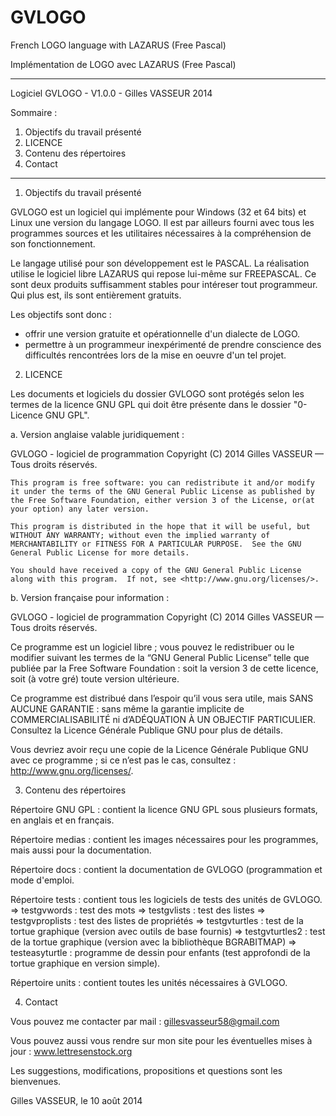 ﻿GVLOGO
======

French LOGO language with LAZARUS (Free Pascal)

Implémentation de LOGO avec LAZARUS (Free Pascal)


************************************************

Logiciel GVLOGO - V1.0.0 - Gilles VASSEUR 2014

Sommaire :

1. Objectifs du travail présenté
2. LICENCE
3. Contenu des répertoires
4. Contact

************************************************

1. Objectifs du travail présenté

GVLOGO est un logiciel qui implémente pour Windows (32 et 64 bits) et Linux une version du langage LOGO. Il est par ailleurs fourni avec tous les programmes sources et les utilitaires nécessaires à la compréhension de son fonctionnement.

Le langage utilisé pour son développement est le PASCAL. La réalisation utilise le logiciel libre LAZARUS qui repose lui-même sur FREEPASCAL. Ce sont deux produits suffisamment stables pour intéreser tout programmeur. Qui plus est, ils sont entièrement gratuits.

Les objectifs sont donc :
 * offrir une version gratuite et opérationnelle d'un dialecte de LOGO.
* permettre à un programmeur inexpérimenté de prendre conscience des difficultés rencontrées lors de la mise en oeuvre d'un tel projet.


2. LICENCE

Les documents et logiciels du dossier GVLOGO sont protégés selon les termes de la licence GNU GPL qui doit être présente dans le dossier "0- Licence GNU GPL".

a. Version anglaise valable juridiquement :

GVLOGO - logiciel  de programmation
Copyright (C) 2014 Gilles VASSEUR — Tous droits réservés.

    This program is free software: you can redistribute it and/or modify it under the terms of the GNU General Public License as published by the Free Software Foundation, either version 3 of the License, or(at your option) any later version.

    This program is distributed in the hope that it will be useful, but WITHOUT ANY WARRANTY; without even the implied warranty of MERCHANTABILITY or FITNESS FOR A PARTICULAR PURPOSE.  See the GNU General Public License for more details.

    You should have received a copy of the GNU General Public License along with this program.  If not, see <http://www.gnu.org/licenses/>.

b. Version française pour information :

GVLOGO - logiciel  de programmation
Copyright (C) 2014 Gilles VASSEUR — Tous droits réservés.
  
  Ce programme est un logiciel libre ; vous pouvez le redistribuer ou le modifier suivant les termes de la “GNU General Public License” telle que publiée par la Free Software Foundation : soit la version 3 de cette licence, soit (à votre gré) toute version ultérieure.
  
  Ce programme est distribué dans l’espoir qu’il vous sera utile, mais SANS AUCUNE GARANTIE : sans même la garantie implicite de COMMERCIALISABILITÉ ni d’ADÉQUATION À UN OBJECTIF PARTICULIER. Consultez la Licence Générale Publique GNU pour plus de détails.
  
  Vous devriez avoir reçu une copie de la Licence Générale Publique GNU avec ce programme ; si ce n’est pas le cas, consultez : <http://www.gnu.org/licenses/>.

3. Contenu des répertoires

Répertoire GNU GPL : contient la licence GNU GPL sous plusieurs formats, en anglais et en français.

Répertoire medias : contient les images nécessaires pour les programmes, mais aussi pour la documentation.

Répertoire docs : contient la documentation de GVLOGO (programmation et mode d'emploi.

Répertoire tests : contient tous les logiciels de tests des unités de GVLOGO.
   => testgvwords : test des mots
   => testgvlists : test des listes
   => testgvproplists : test des listes de propriétés
   => testgvturtles : test de la tortue graphique (version avec outils de base fournis)
   => testgvturtles2 : test de la tortue graphique (version avec la bibliothèque BGRABITMAP)
   => testeasyturtle : programme de dessin pour enfants (test approfondi de la tortue graphique en version simple).


Répertoire units : contient toutes les unités nécessaires à GVLOGO.


4. Contact

Vous pouvez me contacter par mail : gillesvasseur58@gmail.com

Vous pouvez aussi vous rendre sur mon site pour les éventuelles mises à jour : www.lettresenstock.org

Les suggestions, modifications, propositions et questions sont les bienvenues.

Gilles VASSEUR, le 10 août 2014

 

